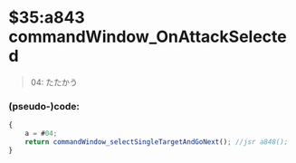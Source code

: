 ﻿
# $35:a843 commandWindow_OnAttackSelected



>04: たたかう


### (pseudo-)code:
```js
{
	a = #04;
	return commandWindow_selectSingleTargetAndGoNext();	//jsr a848();
}
```



